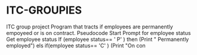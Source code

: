# ITC-GROUPIES
ITC group project
Program that tracts if employees are permanently empoyeed or is on contract.
Pseudocode 
Start
Prompt for employee status
Get employee status
If (employee status== ' P' ) then
(Print " Permanently employed")
els if(employee status== 'C' )
(Print "On con

